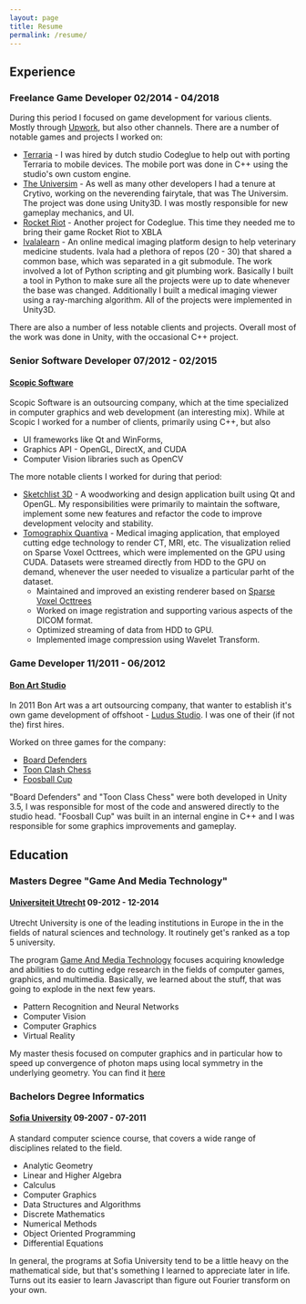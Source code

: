```yaml
---
layout: page
title: Resume
permalink: /resume/
---
```


## Experience

### Freelance Game Developer 02/2014 - 04/2018
During this period I focused on game development for various clients. Mostly through [Upwork](https://www.upwork.com/freelancers/~01492cfede161f1deb), but also other channels. There are a number of notable games and projects I worked on:

- [Terraria](https://play.google.com/store/apps/details?id=com.and.games505.TerrariaPaid&hl=en) - I was hired by dutch studio Codeglue to help out with porting Terraria to mobile devices. The mobile port was done in C++ using the studio's own custom engine.
-  [The Universim](https://store.steampowered.com/app/352720/The_Universim/) - As well as many other developers I had a tenure at Crytivo,  working on the neverending fairytale, that was The Universim. The project was done using Unity3D. I was mostly responsible for new gameplay mechanics, and UI.
- [Rocket Riot](https://store.steampowered.com/app/460190/Rocket_Riot/) - Another project for Codeglue. This time they needed me to bring their game Rocket Riot to XBLA
- [Ivalalearn](https://www.ivalalearn.com/) - An online medical imaging platform design to help veterinary medicine students. Ivala had a plethora of repos (20 - 30) that shared a common base, which was separated in a git submodule. The work involved a lot of Python scripting and git plumbing work. Basically I built a tool in Python to make sure all the projects were up to date whenever the base was changed. Additionally I built a medical imaging viewer using a ray-marching algorithm. All of the projects were implemented in Unity3D.

There are also a number of less notable clients and projects. Overall most of the work was done in Unity, with the occasional C++ project.


### Senior Software Developer 07/2012 - 02/2015
#### [Scopic Software](https://scopicsoftware.com/)
Scopic Software is an outsourcing company, which at the time specialized in computer graphics and web development (an interesting mix). 
While at Scopic I worked for a number of clients, primarily using C++, but also

- UI frameworks like Qt and WinForms,
- Graphics API - OpenGL, DirectX, and CUDA
- Computer Vision libraries such as OpenCV

The more notable clients I worked for during that period:
- [Sketchlist 3D](https://sketchlist.com/) - A woodworking and design application built using Qt and OpenGL. My responsibilities were primarily to maintain the software, implement some new features and refactor the code to improve development velocity and stability.
- [Tomographix Quantiva](https://scopicsoftware.com/portfolio/tomographix-quantiva-workstation/) - Medical imaging application, that employed cutting edge technology to render CT, MRI, etc. The visualization relied on Sparse Voxel Octtrees, which were implemented on the GPU using CUDA. Datasets were streamed directly from HDD to the GPU on demand, whenever the user needed to visualize a particular parht of the dataset.
  - Maintained and improved an existing renderer based on [Sparse Voxel Octtrees](https://en.wikipedia.org/wiki/Sparse_voxel_octree)
  - Worked on image registration and supporting various aspects of the DICOM format.
  - Optimized streaming of data from HDD to GPU. 
  - Implemented image compression using Wavelet Transform.

### Game Developer 11/2011 - 06/2012
#### [Bon Art Studio](https://1050.studio/redirect)

In 2011 Bon Art was a art outsourcing company, that wanter to establish it's own game development of offshoot - [Ludus Studio](https://www.ludusstudio.com/). I was one of their (if not the) first hires.

Worked on three games for the company:
- [Board Defenders](https://www.ludusstudio.com/board-defenders/)
- [Toon Clash Chess](https://www.ludusstudio.com/toon-clash-chess/)
- [Foosball Cup](https://www.ludusstudio.com/foosball-cup/)

"Board Defenders" and "Toon Class Chess" were both developed in Unity 3.5, I was responsible for most of the code and answered directly to the studio head.
"Foosball Cup" was built in an internal engine in C++ and I was responsible for some graphics improvements and gameplay.

## Education

### Masters Degree "Game And Media Technology"
#### [Universiteit Utrecht](https://www.uu.nl/en) 09-2012 - 12-2014 

Utrecht University is one of the leading institutions in Europe in the in the fields of natural sciences and technology. It routinely get's ranked as a top 5 university. 

The program [Game And Media Technology](https://www.uu.nl/en/masters/game-and-media-technology) focuses acquiring knowledge and abilities to do cutting edge research in the fields of computer games, graphics, and multimedia.
Basically, we learned about the stuff, that was going to explode in the next few years.

- Pattern Recognition and Neural Networks
- Computer Vision
- Computer Graphics
- Virtual Reality

My master thesis focused on computer graphics and in particular how to speed up convergence of photon maps using local symmetry in the underlying geometry. You can find it [here](https://studenttheses.uu.nl/handle/20.500.12932/18840) 

### Bachelors Degree Informatics
#### [Sofia University](https://www.fmi.uni-sofia.bg/en)  09-2007 - 07-2011 
A standard computer science course, that covers a wide range of disciplines related to the field. 

- Analytic Geometry
- Linear and Higher Algebra
- Calculus
- Computer Graphics
- Data Structures and Algorithms
- Discrete Mathematics
- Numerical Methods
- Object Oriented Programming
- Differential Equations

In general, the programs at Sofia University tend to be a little heavy on the mathematical side, but that's something I learned to appreciate later in life. Turns out its easier to learn Javascript than figure out Fourier transform on your own.

